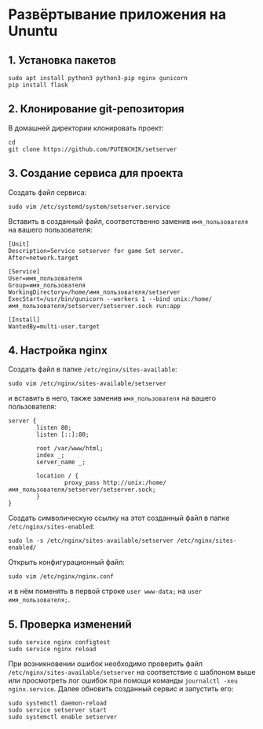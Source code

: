 # Развёртывание приложения на Ununtu

## 1. Установка пакетов
```
sudo apt install python3 python3-pip nginx gunicorn
pip install flask
```

## 2. Клонирование git-репозитория
В домашней директории клонировать проект:
```
cd
git clone https://github.com/PUTENCHIK/setserver
```

## 3. Создание сервиса для проекта
Создать файл сервиса:
``` 
sudo vim /etc/systemd/system/setserver.service
```
Вставить в созданный файл, соответственно заменив `имя_пользователя` на вашего пользователя:
```
[Unit]
Description=Service setserver for game Set server.
After=network.target

[Service]
User=имя_пользователя
Group=имя_пользователя
WorkingDirectory=/home/имя_пользователя/setserver
ExecStart=/usr/bin/gunicorn --workers 1 --bind unix:/home/имя_пользователя/setserver/setserver.sock run:app

[Install]
WantedBy=multi-user.target
```

## 4. Настройка nginx
Создать файл в папке `/etc/nginx/sites-available`:
``` 
sudo vim /etc/nginx/sites-available/setserver
```
и вставить в него, также заменив `имя_пользователя` на вашего пользователя:
```
server {
        listen 80;
        listen [::]:80;

        root /var/www/html;
        index _;
        server_name _;

        location / {
                proxy_pass http://unix:/home/имя_пользователя/setserver/setserver.sock;
        }
}
```
Создать символическую ссылку на этот созданный файл в папке `/etc/nginx/sites-enabled`:
```
sudo ln -s /etc/nginx/sites-available/setserver /etc/nginx/sites-enabled/
```
Открыть конфигурационный файл:
```
sudo vim /etc/nginx/nginx.conf
```
и в нём поменять в первой строке `user www-data;` на `user имя_пользователя;`.

## 5. Проверка изменений
```
sudo service nginx configtest
sudo service nginx reload
```
При возникновении ошибок необходимо проверить файл `/etc/nginx/sites-available/setserver` на соответствие с шаблоном выше или просмотреть лог ошибок при помощи команды `journalctl -xeu nginx.service`.
Далее обновить созданный сервис и запустить его:
```
sudo systemctl daemon-reload
sudo service setserver start
sudo systemctl enable setserver
```









